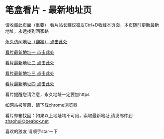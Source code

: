 # 笔盒看片 - 最新地址页

请收藏此页面（重要）
看片站长建议狼友Ctrl+D收藏本页面，本页随时更新最新地址，永远找到回家路

[永久访问地址（翻牆） 点击此处](https://beabox.net/)

[看片最新地址一 点击此处](https://bhe0m5q6t8w0.shop)

[看片最新地址二 点击此处](https://bht1x8a4q7u0.shop)

[看片最新地址三 点击此处](https://bhy1j3k8s4l8.shop)

[看片最新地址四 点击此处](https://bhc9d4a9g0q0.shop)

看片提醒您请注意，永久地址一定要加https

如网站被屏蔽，请下载chrome浏览器

看片邮箱找回：如果以上地址均不可用，索取最新地址,请发邮件到 zhaohui@beabox.net

喜欢的狼友 请顺手star一下